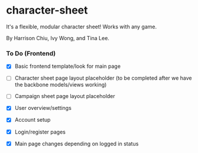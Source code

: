 # character-sheet
It's a flexible, modular character sheet!  Works with any game.

By Harrison Chiu, Ivy Wong, and Tina Lee.

### To Do (Frontend)

- [X] Basic frontend template/look for main page
- [ ] Character sheet page layout placeholder (to be completed after we have the backbone models/views working)
- [ ] Campaign sheet page layout placeholder
- [X] User overview/settings
- [X] Account setup
- [X] Login/register pages
- [X] Main page changes depending on logged in status

